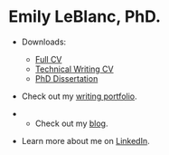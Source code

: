 # Emily LeBlanc, PhD.


* Downloads:

  * [Full CV](/docs/LeBlanc_full_CV_2022.pdf)
  * [Technical Writing CV](docs/LeBlanc_writing_CV_2022.pdf)
  * [PhD Dissertation](docs/dissertation-full.pdf)

* Check out my [writing portfolio](https://github.com/eleblanc-ai/writing-portfolio).

* * Check out my [blog](https://eleblanc.dev/).

* Learn more about me on [LinkedIn](https://www.linkedin.com/in/emily-leblanc-217a0042).
